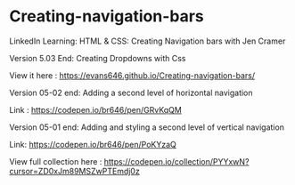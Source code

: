 # Creating-navigation-bars
LinkedIn Learning: HTML & CSS: Creating Navigation bars with Jen Cramer 

Version 5.03 End: Creating Dropdowns with Css 

View it here : https://evans646.github.io/Creating-navigation-bars/


Version 05-02 end: Adding a second level of horizontal navigation


Link : https://codepen.io/br646/pen/GRvKqQM

Version 05-01 end: Adding and styling a second level of vertical navigation

Link: https://codepen.io/br646/pen/PoKYzaQ



View full collection here : https://codepen.io/collection/PYYxwN?cursor=ZD0xJm89MSZwPTEmdj0z



